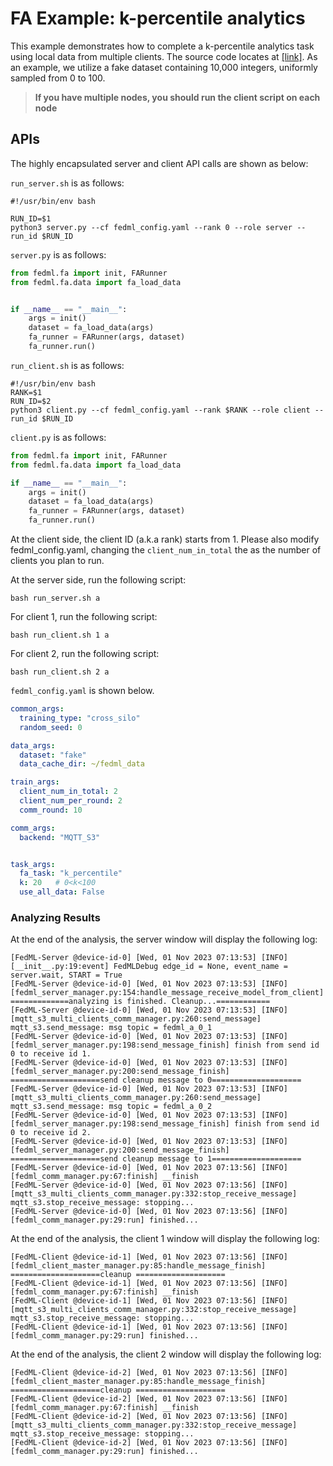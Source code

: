 # FA Example: k-percentile analytics


This example demonstrates how to complete a k-percentile analytics task using local data from multiple clients. The source code locates at [[link]](https://github.com/FedML-AI/FedML/tree/master/python/examples/federated_analytics/k_percentile_fake_data_example). As an example, we utilize a fake dataset containing 10,000 integers, uniformly sampled from 0 to 100.


> **If you have multiple nodes, you should run the client script on each node**

## APIs

The highly encapsulated server and client API calls are shown as below:

`run_server.sh` is as follows:


```shell
#!/usr/bin/env bash

RUN_ID=$1
python3 server.py --cf fedml_config.yaml --rank 0 --role server --run_id $RUN_ID
```

`server.py` is as follows:

```python
from fedml.fa import init, FARunner
from fedml.fa.data import fa_load_data


if __name__ == "__main__":
    args = init()
    dataset = fa_load_data(args)
    fa_runner = FARunner(args, dataset)
    fa_runner.run()
```

`run_client.sh` is as follows:


```shell
#!/usr/bin/env bash
RANK=$1
RUN_ID=$2
python3 client.py --cf fedml_config.yaml --rank $RANK --role client --run_id $RUN_ID
```

`client.py` is as follows:

```python
from fedml.fa import init, FARunner
from fedml.fa.data import fa_load_data

if __name__ == "__main__":
    args = init()
    dataset = fa_load_data(args)
    fa_runner = FARunner(args, dataset)
    fa_runner.run()
```

At the client side, the client ID (a.k.a rank) starts from 1. Please also modify fedml_config.yaml, changing the `client_num_in_total` the as the number of clients you plan to run.

At the server side, run the following script:
```
bash run_server.sh a
```

For client 1, run the following script:
```
bash run_client.sh 1 a
```
For client 2, run the following script:
```
bash run_client.sh 2 a
```



`fedml_config.yaml` is shown below.

```yaml
common_args:
  training_type: "cross_silo"
  random_seed: 0

data_args:
  dataset: "fake"
  data_cache_dir: ~/fedml_data

train_args:
  client_num_in_total: 2
  client_num_per_round: 2
  comm_round: 10

comm_args:
  backend: "MQTT_S3"


task_args:
  fa_task: "k_percentile"
  k: 20   # 0<k<100
  use_all_data: False
```

### Analyzing Results

At the end of the analysis, the server window will display the following log:

```shell
[FedML-Server @device-id-0] [Wed, 01 Nov 2023 07:13:53] [INFO] [__init__.py:19:event] FedMLDebug edge_id = None, event_name = server.wait, START = True
[FedML-Server @device-id-0] [Wed, 01 Nov 2023 07:13:53] [INFO] [fedml_server_manager.py:154:handle_message_receive_model_from_client] =============analyzing is finished. Cleanup...============
[FedML-Server @device-id-0] [Wed, 01 Nov 2023 07:13:53] [INFO] [mqtt_s3_multi_clients_comm_manager.py:260:send_message] mqtt_s3.send_message: msg topic = fedml_a_0_1
[FedML-Server @device-id-0] [Wed, 01 Nov 2023 07:13:53] [INFO] [fedml_server_manager.py:198:send_message_finish] finish from send id 0 to receive id 1.
[FedML-Server @device-id-0] [Wed, 01 Nov 2023 07:13:53] [INFO] [fedml_server_manager.py:200:send_message_finish]  ====================send cleanup message to 0====================
[FedML-Server @device-id-0] [Wed, 01 Nov 2023 07:13:53] [INFO] [mqtt_s3_multi_clients_comm_manager.py:260:send_message] mqtt_s3.send_message: msg topic = fedml_a_0_2
[FedML-Server @device-id-0] [Wed, 01 Nov 2023 07:13:53] [INFO] [fedml_server_manager.py:198:send_message_finish] finish from send id 0 to receive id 2.
[FedML-Server @device-id-0] [Wed, 01 Nov 2023 07:13:53] [INFO] [fedml_server_manager.py:200:send_message_finish]  ====================send cleanup message to 1====================
[FedML-Server @device-id-0] [Wed, 01 Nov 2023 07:13:56] [INFO] [fedml_comm_manager.py:67:finish] __finish
[FedML-Server @device-id-0] [Wed, 01 Nov 2023 07:13:56] [INFO] [mqtt_s3_multi_clients_comm_manager.py:332:stop_receive_message] mqtt_s3.stop_receive_message: stopping...
[FedML-Server @device-id-0] [Wed, 01 Nov 2023 07:13:56] [INFO] [fedml_comm_manager.py:29:run] finished...
```

At the end of the analysis, the client 1 window will display the following log:


```shell
[FedML-Client @device-id-1] [Wed, 01 Nov 2023 07:13:56] [INFO] [fedml_client_master_manager.py:85:handle_message_finish]  ====================cleanup ====================
[FedML-Client @device-id-1] [Wed, 01 Nov 2023 07:13:56] [INFO] [fedml_comm_manager.py:67:finish] __finish
[FedML-Client @device-id-1] [Wed, 01 Nov 2023 07:13:56] [INFO] [mqtt_s3_multi_clients_comm_manager.py:332:stop_receive_message] mqtt_s3.stop_receive_message: stopping...
[FedML-Client @device-id-1] [Wed, 01 Nov 2023 07:13:56] [INFO] [fedml_comm_manager.py:29:run] finished...
```

At the end of the analysis, the client 2 window will display the following log:

```shell
[FedML-Client @device-id-2] [Wed, 01 Nov 2023 07:13:56] [INFO] [fedml_client_master_manager.py:85:handle_message_finish]  ====================cleanup ====================
[FedML-Client @device-id-2] [Wed, 01 Nov 2023 07:13:56] [INFO] [fedml_comm_manager.py:67:finish] __finish
[FedML-Client @device-id-2] [Wed, 01 Nov 2023 07:13:56] [INFO] [mqtt_s3_multi_clients_comm_manager.py:332:stop_receive_message] mqtt_s3.stop_receive_message: stopping...
[FedML-Client @device-id-2] [Wed, 01 Nov 2023 07:13:56] [INFO] [fedml_comm_manager.py:29:run] finished...
```
